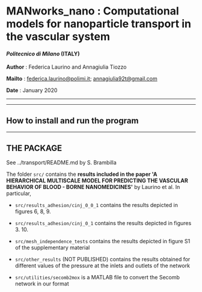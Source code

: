 # MANworks_nano : Computational models for nanoparticle transport in the vascular system

#### *Politecnico di Milano* (ITALY)

**Author** : Federica Laurino and Annagiulia Tiozzo

**Mailto** :  <federica.laurino@polimi.it>; <annagiulia92t@gmail.com>

**Date**   : January 2020


-------------------------------------------------------

-------------------------------------------------------
## How to install and run the program
-------------------------------------------------------
## THE PACKAGE

See ../transport/README.md by S. Brambilla

The folder `src/` contains the **results included in the paper 'A HIERARCHICAL MULTISCALE MODEL FOR PREDICTING THE VASCULAR BEHAVIOR OF BLOOD - BORNE NANOMEDICINES'** by Laurino et al. In particular,

- `src/results_adhesion/cinj_0_0_1` contains the results depicted in figures 6, 8, 9.

- `src/results_adhesion/cinj_0_1` contains the results depicted in figures 3. 10.

- `src/mesh_independence_tests` contains the results depicted in figure S1 of the supplementary material

- `src/other_results` (NOT PUBLISHED) contains the results obtained for different values of the pressure at the inlets and outlets of the network

- `src/utilities/secomb2mox` is a MATLAB file to convert the Secomb network in our format





  



